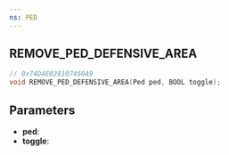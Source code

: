```yaml
---
ns: PED
---
```

## REMOVE_PED_DEFENSIVE_AREA

```c
// 0x74D4E028107450A9
void REMOVE_PED_DEFENSIVE_AREA(Ped ped, BOOL toggle);
```

## Parameters
* **ped**:
* **toggle**:
